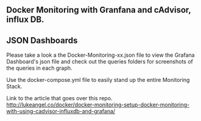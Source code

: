 ## Docker Monitoring with Granfana and cAdvisor, influx DB. 
## JSON Dashboards


Please take a look a the Docker-Monitoring-xx.json file to view the Grafana Dashboard's json file and check out the queries folders for screenshots of the queries in each graph.

Use the docker-compose.yml file to easily stand up the entire Monitoring Stack.

Link to the article that goes over this repo.
http://lukeangel.co/docker/docker-monitoring-setup-docker-monitoring-with-using-cadvisor-influxdb-and-grafana/

